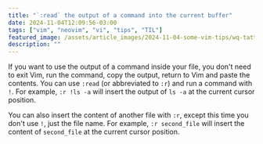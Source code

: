 ```yaml
---
title: "`:read` the output of a command into the current buffer"
date: 2024-11-04T12:09:56-03:00
tags: ["vim", "neovim", "vi", "tips", "TIL"]
featured_image: /assets/article_images/2024-11-04-some-vim-tips/wq-tattoo.webp
description: ""
---
```


If you want to use the output of a command inside your file, you don't need
to exit Vim, run the command, copy the output, return to Vim and paste the
contents. You can use `:read` (or abbreviated to `:r`) and run a command
with `!`. For example, `:r !ls -a` will insert the output of `ls -a` at
the current cursor position.

You can also insert the content of another file with `:r`, except this time
you don't use `!`, just the file name. For example, `:r second_file` will
insert the content of `second_file` at the current cursor position.

